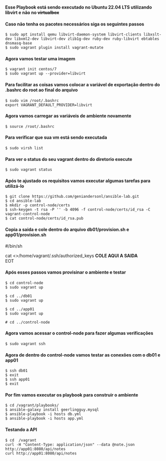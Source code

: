 **Esse Playbook está sendo executado no Ubuntu 22.04 LTS utilizando libvirt e não no ~~virtualbox~~**

#### Caso não tenha os pacotes necessários siga os seguintes passos

```
$ sudo apt install qemu libvirt-daemon-system libvirt-clients libxslt-dev libxml2-dev libvirt-dev zlib1g-dev ruby-dev ruby-libvirt ebtables dnsmasq-base
$ sudo vagrant plugin install vagrant-mutate
```


#### Agora vamos testar uma imagem
```
$ vagrant init centos/7
$ sudo vagrant up --provider=libvirt
```

#### Para facilitar as coisas vamos colocar a variável de exportação dentro do .bashrc do root ao final do arquivo
```
$ sudo vim /root/.bashrc
export VAGRANT_DEFAULT_PROVIDER=libvirt
```
#### Agora vamos carregar as variáveis de ambiente novamente
```$ source /root/.bashrc```

#### Para verificar que sua vm está sendo executada
```$ sudo virsh list```

#### Para ver o status do seu vagrant dentro do diretorio execute
```$ sudo vagrant status```

#### Após te ajustado os requisitos vamos executar algumas tarefas para utilizá-lo
```
$ git clone https://github.com/geniandersonl/ansible-lab.git
$ cd ansible-lab
$ mkdir -p control-node/certs
$ ssh-keygen -t rsa -P '' -b 4096 -f control-node/certs/id_rsa -C vagrant-control-node
$ cat control-node/certs/id_rsa.pub
```

#### Copia a saida e cole dentro do arquivo db01/provision.sh e app01/provision.sh
#/bin/sh
  
cat <<EOT >>/home/vagrant/.ssh/authorized_keys
**COLE AQUI A SAIDA**  
EOT

#### Após esses passos vamos provisinar o ambiente e testar
```
$ cd control-node
$ sudo vagrant up

$ cd ../db01
$ sudo vagrant up

$ cd ../app01
$ sudo vagrant up

# cd ../control-node
```

#### Agora vamos acessar o control-node para fazer algumas verificações
```
$ sudo vagrant ssh
```

#### Agora de dentro do control-node vamos testar as conexões com o db01 e app01
```
$ ssh db01
$ exit
$ ssh app01
$ exit
```
#### Por fim vamos executar os playbook para construir o ambiente
```
$ cd /vagrant/playbooks/
$ ansible-galaxy install geerlingguy.mysql
$ ansible-playbook -i hosts db.yml
$ ansible-playbook -i hosts app.yml
```

#### Testando a API
```
$ cd  /vagrant
curl -H "Content-Type: application/json" --data @note.json http://app01:8080/api/notes
curl http://app01:8080/api/notes
```